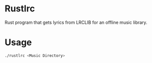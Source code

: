 # Rustlrc
Rust program that gets lyrics from LRCLIB for an offline music library. 

# Usage
```bash
./rustlrc <Music Directory>
```
